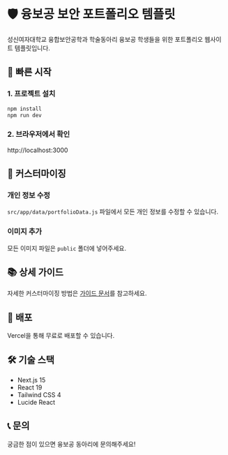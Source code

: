 # 🛡️ 융보공 보안 포트폴리오 템플릿

성신여자대학교 융합보안공학과 학술동아리 융보공 학생들을 위한 포트폴리오 웹사이트 템플릿입니다.

## 🚀 빠른 시작

### 1. 프로젝트 설치
```bash
npm install
npm run dev
```

### 2. 브라우저에서 확인
http://localhost:3000

## 📝 커스터마이징

### 개인 정보 수정
`src/app/data/portfolioData.js` 파일에서 모든 개인 정보를 수정할 수 있습니다.

### 이미지 추가
모든 이미지 파일은 `public` 폴더에 넣어주세요.

## 📚 상세 가이드
자세한 커스터마이징 방법은 [가이드 문서](./GUIDE.md)를 참고하세요.

## 🚀 배포
Vercel을 통해 무료로 배포할 수 있습니다.

## 🛠️ 기술 스택
- Next.js 15
- React 19
- Tailwind CSS 4
- Lucide React

## 📞 문의
궁금한 점이 있으면 융보공 동아리에 문의해주세요!